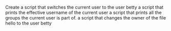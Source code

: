 Create a script that switches the current user to the user betty
a script that prints the effective username of the current user
a script that prints all the groups the current user is part of.
a script that changes the owner of the file hello to the user betty

